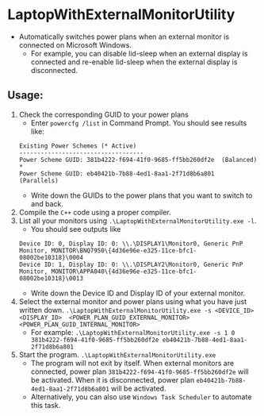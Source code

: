 # LaptopWithExternalMonitorUtility
- Automatically switches power plans when an external monitor is connected on Microsoft Windows.
    - For example, you can disable lid-sleep when an external display is connected and re-enable lid-sleep when the external display is disconnected.
## Usage:
1. Check the corresponding GUID to your power plans
    - Enter `powercfg /list` in Command Prompt. You should see results like:
    ```
    Existing Power Schemes (* Active)
    -----------------------------------
    Power Scheme GUID: 381b4222-f694-41f0-9685-ff5bb260df2e  (Balanced) *
    Power Scheme GUID: eb40421b-7b88-4ed1-8aa1-2f71d8b6a801  (Parallels)
    ```
    - Write down the GUIDs to the power plans that you want to switch to and back.
2. Compile the `C++` code using a proper compiler.
3. List all your monitors using `.\LaptopWithExternalMonitorUtility.exe -l`.
    - You should see outputs like 
    ```
    Device ID: 0, Display ID: 0: \\.\DISPLAY1\Monitor0, Generic PnP Monitor, MONITOR\BNQ7950\{4d36e96e-e325-11ce-bfc1-08002be10318}\0004
    Device ID: 1, Display ID: 0: \\.\DISPLAY2\Monitor0, Generic PnP Monitor, MONITOR\APPA040\{4d36e96e-e325-11ce-bfc1-08002be10318}\0013
    ```
    - Write down the Device ID and Display ID of your external monitor.
4. Select the external monitor and power plans using what you have just written down. `.\LaptopWithExternalMonitorUtility.exe -s <DEVICE_ID> <DISPLAY_ID>  <POWER_PLAN_GUID_EXTERNAL_MONITOR> <POWER_PLAN_GUID_INTERNAL_MONITOR>`
    - For example: `.\LaptopWithExternalMonitorUtility.exe -s 1 0 381b4222-f694-41f0-9685-ff5bb260df2e eb40421b-7b88-4ed1-8aa1-2f71d8b6a801`
4. Start the program. `.\LaptopWithExternalMonitorUtility.exe`
    - The program will not exit by itself. When external monitors are connected, power plan `381b4222-f694-41f0-9685-ff5bb260df2e` will be activated. When it is disconnected, power plan `eb40421b-7b88-4ed1-8aa1-2f71d8b6a801` will be activated.
    - Alternatively, you can also use `Windows Task Scheduler` to automate this task.

